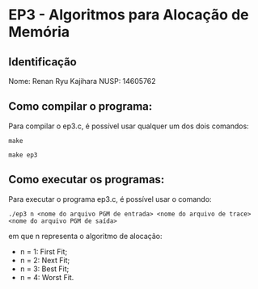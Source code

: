 # EP3 - Algoritmos para Alocação de Memória

## Identificação

Nome: Renan Ryu Kajihara
NUSP: 14605762

## Como compilar o programa:

Para compilar o ep3.c, é possível usar qualquer um dos  dois comandos:

``` make ```

```make ep3```

## Como executar os programas:

Para executar o programa ep3.c, é possível usar o comando:

```./ep3 n <nome do arquivo PGM de entrada> <nome do arquivo de trace> <nome do arquivo PGM de saída>```

em que n representa o algoritmo de alocação:

- n = 1: First Fit;
- n = 2: Next Fit;
- n = 3: Best Fit;
- n = 4: Worst Fit.
